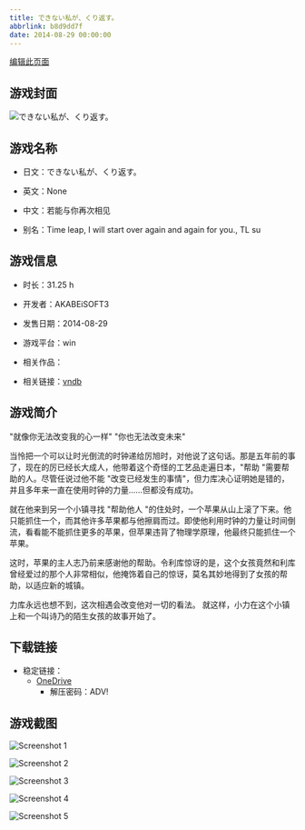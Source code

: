 ```yaml
---
title: できない私が、くり返す。
abbrlink: b8d9dd7f
date: 2014-08-29 00:00:00
---
```

[编辑此页面](https://github.com/ACG-3/ADV3-source/blob/main/source/_posts/games/%E3%81%A7%E3%81%8D%E3%81%AA%E3%81%84%E7%A7%81%E3%81%8C%E3%80%81%E3%81%8F%E3%82%8A%E8%BF%94%E3%81%99%E3%80%82.md)

## 游戏封面

![できない私が、くり返す。](https://pan.timero.xyz/onedrive/img_lib_001/%E3%81%A7%E3%81%8D%E3%81%AA%E3%81%84%E7%A7%81%E3%81%8C%E3%80%81%E3%81%8F%E3%82%8A%E8%BF%94%E3%81%99%E3%80%82_cover.avif)


## 游戏名称

- 日文：できない私が、くり返す。
- 英文：None
- 中文：若能与你再次相见

- 别名：Time leap, I will start over again and again for you., TL su


## 游戏信息

- 时长：31.25 h
- 开发者：AKABEiSOFT3
- 发售日期：2014-08-29
- 游戏平台：win
- 相关作品：

- 相关链接：[vndb](https://vndb.org/v15166)


## 游戏简介

"就像你无法改变我的心一样" "你也无法改变未来"

当怜把一个可以让时光倒流的时钟递给厉旭时，对他说了这句话。那是五年前的事了，现在的厉已经长大成人，他带着这个奇怪的工艺品走遍日本，"帮助 "需要帮助的人。尽管任说过他不能 "改变已经发生的事情"，但力库决心证明她是错的，并且多年来一直在使用时钟的力量......但都没有成功。

就在他来到另一个小镇寻找 "帮助他人 "的住处时，一个苹果从山上滚了下来。他只能抓住一个，而其他许多苹果都与他擦肩而过。即使他利用时钟的力量让时间倒流，看看能不能抓住更多的苹果，但苹果违背了物理学原理，他最终只能抓住一个苹果。

这时，苹果的主人志乃前来感谢他的帮助。令利库惊讶的是，这个女孩竟然和利库曾经爱过的那个人非常相似，他掩饰着自己的惊讶，莫名其妙地得到了女孩的帮助，以适应新的城镇。

力库永远也想不到，这次相遇会改变他对一切的看法。
就这样，小力在这个小镇上和一个叫诗乃的陌生女孩的故事开始了。




## 下载链接

- 稳定链接：
    - [OneDrive](https://pan.timero.xyz/onedrive/adv_lib_001/%E3%81%A7%E3%81%8D%E3%81%AA%E3%81%84%E7%A7%81%E3%81%8C%E3%80%81%E3%81%8F%E3%82%8A%E8%BF%94%E3%81%99%E3%80%82)
        - 解压密码：ADV!



## 游戏截图


![Screenshot 1](https://pan.timero.xyz/onedrive/img_lib_001/%E3%81%A7%E3%81%8D%E3%81%AA%E3%81%84%E7%A7%81%E3%81%8C%E3%80%81%E3%81%8F%E3%82%8A%E8%BF%94%E3%81%99%E3%80%82_Screenshot_1.avif)

![Screenshot 2](https://pan.timero.xyz/onedrive/img_lib_001/%E3%81%A7%E3%81%8D%E3%81%AA%E3%81%84%E7%A7%81%E3%81%8C%E3%80%81%E3%81%8F%E3%82%8A%E8%BF%94%E3%81%99%E3%80%82_Screenshot_2.avif)

![Screenshot 3](https://pan.timero.xyz/onedrive/img_lib_001/%E3%81%A7%E3%81%8D%E3%81%AA%E3%81%84%E7%A7%81%E3%81%8C%E3%80%81%E3%81%8F%E3%82%8A%E8%BF%94%E3%81%99%E3%80%82_Screenshot_3.avif)

![Screenshot 4](https://pan.timero.xyz/onedrive/img_lib_001/%E3%81%A7%E3%81%8D%E3%81%AA%E3%81%84%E7%A7%81%E3%81%8C%E3%80%81%E3%81%8F%E3%82%8A%E8%BF%94%E3%81%99%E3%80%82_Screenshot_4.avif)

![Screenshot 5](https://pan.timero.xyz/onedrive/img_lib_001/%E3%81%A7%E3%81%8D%E3%81%AA%E3%81%84%E7%A7%81%E3%81%8C%E3%80%81%E3%81%8F%E3%82%8A%E8%BF%94%E3%81%99%E3%80%82_Screenshot_5.avif)

